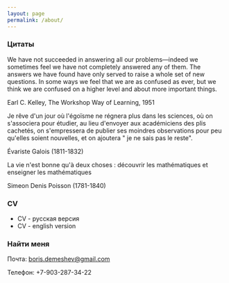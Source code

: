 ```yaml
---
layout: page
permalink: /about/
---
```


### Цитаты

We have not succeeded in answering all our problems—indeed we sometimes feel we have not completely answered any of them. The answers we have found have only served to raise a whole set of new questions. In some ways we feel that we are as confused as ever, but we think we are confused on a higher level and about more important things.

Earl C. Kelley, The Workshop Way of Learning, 1951


Je rêve d'un jour où l'égoïsme ne régnera plus dans les sciences, où on s'associera pour étudier, au lieu d'envoyer aux académiciens des plis cachetés, on s'empressera de publier ses moindres observations pour peu qu'elles soient nouvelles, et on ajoutera " je ne sais pas le reste".

Évariste Galois (1811-1832)

La vie n'est bonne qu'à deux choses : découvrir les mathématiques et enseigner les mathématiques

Simeon Denis Poisson (1781-1840)


### CV

- CV - русская версия
- CV - english version

### Найти меня

Почта: [boris.demeshev@gmail.com](mailto:boris.demeshev@gmail.com)

Телефон: +7-903-287-34-22
